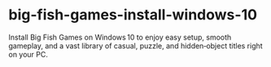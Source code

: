 # big-fish-games-install-windows-10
Install Big Fish Games on Windows 10 to enjoy easy setup, smooth gameplay, and a vast library of casual, puzzle, and hidden‑object titles right on your PC.
